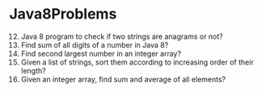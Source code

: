 # Java8Problems

12) Java 8 program to check if two strings are anagrams or not?
13) Find sum of all digits of a number in Java 8?
14) Find second largest number in an integer array?
15) Given a list of strings, sort them according to increasing order of their length?
16) Given an integer array, find sum and average of all elements?